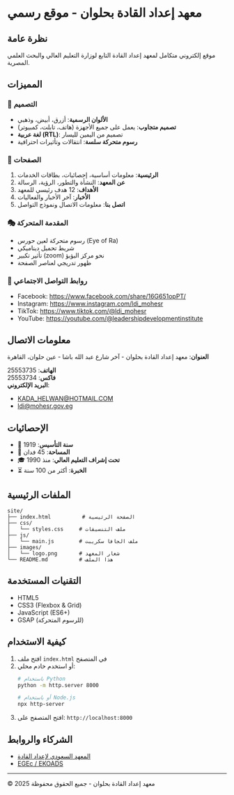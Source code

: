 # معهد إعداد القادة بحلوان - موقع رسمي

## نظرة عامة
موقع إلكتروني متكامل لمعهد إعداد القادة التابع لوزارة التعليم العالي والبحث العلمي المصرية.

## المميزات

### 🎨 التصميم
- **الألوان الرسمية**: أزرق، أبيض، وذهبي
- **تصميم متجاوب**: يعمل على جميع الأجهزة (هاتف، تابلت، كمبيوتر)
- **لغة عربية (RTL)**: تصميم من اليمين لليسار
- **رسوم متحركة سلسة**: انتقالات وتأثيرات احترافية

### 📄 الصفحات
1. **الرئيسية**: معلومات أساسية، إحصائيات، بطاقات الخدمات
2. **عن المعهد**: النشأة والتطور، الرؤية، الرسالة
3. **الأهداف**: 12 هدف رئيسي للمعهد
4. **الأخبار**: آخر الأخبار والفعاليات
5. **اتصل بنا**: معلومات الاتصال ونموذج التواصل

### 🎭 المقدمة المتحركة
- رسوم متحركة لعين حورس (Eye of Ra)
- شريط تحميل ديناميكي
- تأثير تكبير (zoom) نحو مركز البؤبؤ
- ظهور تدريجي لعناصر الصفحة

### 📱 روابط التواصل الاجتماعي
- Facebook: https://www.facebook.com/share/16G651opPT/
- Instagram: https://www.instagram.com/ldi_mohesr
- TikTok: https://www.tiktok.com/@ldi_mohesr
- YouTube: https://youtube.com/@leadershipdevelopmentinstitute

## معلومات الاتصال

**العنوان**: معهد إعداد القادة بحلوان - آخر شارع عبد الله باشا - عين حلوان، القاهرة

**الهاتف**: 25553735  
**فاكس**: 25553734  
**البريد الإلكتروني**: 
- KADA_HELWAN@HOTMAIL.COM
- ldi@mohesr.gov.eg

## الإحصائيات
- 📅 **سنة التأسيس**: 1919
- 📏 **المساحة**: 45 فدان
- 🎓 **تحت إشراف التعليم العالي**: منذ 1990
- ⏳ **الخبرة**: أكثر من 100 سنة

## الملفات الرئيسية
```
site/
├── index.html          # الصفحة الرئيسية
├── css/
│   └── styles.css     # ملف التنسيقات
├── js/
│   └── main.js        # ملف الجافا سكريبت
├── images/
│   └── logo.png       # شعار المعهد
└── README.md          # هذا الملف
```

## التقنيات المستخدمة
- HTML5
- CSS3 (Flexbox & Grid)
- JavaScript (ES6+)
- GSAP (للرسوم المتحركة)

## كيفية الاستخدام
1. افتح ملف `index.html` في المتصفح
2. أو استخدم خادم محلي:
   ```bash
   # باستخدام Python
   python -m http.server 8000
   
   # أو باستخدام Node.js
   npx http-server
   ```
3. افتح المتصفح على: `http://localhost:8000`

## الشركاء والروابط
- [المعهد السعودي لإعداد القادة](https://ldi.mena.edu.sa/?redirect=0)
- [EGEc / EKOADS](https://ekoads.com/egec/)

---

© 2025 معهد إعداد القادة بحلوان - جميع الحقوق محفوظة
